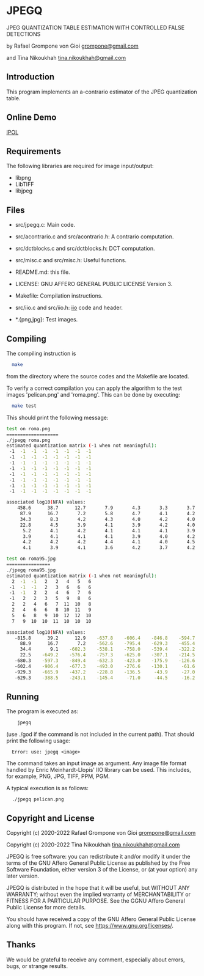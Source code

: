 JPEGQ
=====

JPEG QUANTIZATION TABLE ESTIMATION WITH CONTROLLED FALSE DETECTIONS

by Rafael Grompone von Gioi <grompone@gmail.com>

and Tina Nikoukhah <tina.nikoukhah@gmail.com>


Introduction
------------

This program implements an a-contrario estimator of the JPEG quantization table.


Online Demo
------------

[IPOL](https://ipolcore.ipol.im/demo/clientApp/demo.html?id=77777000052)


Requirements
------------

The following libraries are required for image input/output:

  - libpng
  - LibTIFF
  - libjpeg


Files
-----

- src/jpegq.c: Main code.

- src/acontrario.c and src/acontrario.h: A contrario computation.

- src/dctblocks.c and src/dctblocks.h: DCT computation.

- src/misc.c and src/misc.h: Useful functions.

- README.md: this file.

- LICENSE: GNU AFFERO GENERAL PUBLIC LICENSE Version 3.

- Makefile: Compilation instructions.

- src/iio.c and src/iio.h: [iio](https://github.com/mnhrdt/iio) code and header.

- *.{png,jpg}: Test images.


Compiling
---------

The compiling instruction is
```bash
  make
```
from the directory where the source codes and the Makefile are located.

To verify a correct compilation you can apply the algorithm to the test images
'pelican.png' and 'roma.png'. This can be done by executing:
```bash
  make test
```

This should print the following message:
```bash
test on roma.png
===================
./jpegq roma.png
estimated quantization matrix (-1 when not meaningful):
 -1  -1  -1  -1  -1  -1  -1  -1
 -1  -1  -1  -1  -1  -1  -1  -1
 -1  -1  -1  -1  -1  -1  -1  -1
 -1  -1  -1  -1  -1  -1  -1  -1
 -1  -1  -1  -1  -1  -1  -1  -1
 -1  -1  -1  -1  -1  -1  -1  -1
 -1  -1  -1  -1  -1  -1  -1  -1
 -1  -1  -1  -1  -1  -1  -1  -1

associated log10(NFA) values:
    458.6      38.7      12.7       7.9       4.3       3.3       3.7       3.6
     87.9      16.7       7.2       5.8       4.7       4.1       4.2       4.1
     34.3       8.3       4.2       4.3       4.0       4.2       4.0       4.2
     22.8       4.5       3.9       4.1       3.9       4.2       4.0       4.2
      5.2       4.1       4.2       4.1       4.1       4.1       3.9       4.2
      3.9       4.1       4.1       4.1       3.9       4.0       4.2       4.2
      4.2       4.2       4.2       4.4       4.1       4.0       4.5       4.7
      4.1       3.9       4.1       3.6       4.2       3.7       4.2       4.2

test on roma95.jpg
================
./jpegq roma95.jpg
estimated quantization matrix (-1 when not meaningful):
  2  -1  -1   2   2   4   5   6
 -1  -1  -1   2   3   6   6   6
 -1  -1   2   2   4   6   7   6
 -1   2   2   3   5   9   8   6
  2   2   4   6   7  11  10   8
  2   4   6   6   8  10  11   9
  5   6   8   9  10  12  12  10
  7   9  10  10  11  10  10  10

associated log10(NFA) values:
   -815.8      39.2      12.9    -637.8    -606.4    -846.8    -594.7    -401.8
     88.9      16.7       7.2    -562.6    -795.4    -629.3    -455.4    -303.4
     34.4       9.1    -602.3    -538.1    -758.0    -539.4    -322.2    -272.1
     22.5    -649.2    -576.4    -757.3    -625.0    -307.1    -214.5    -193.8
   -680.3    -597.3    -849.4    -632.3    -423.0    -175.9    -126.6     -96.2
   -602.4    -906.4    -677.3    -493.0    -276.6    -130.1     -61.6     -45.8
   -929.3    -665.9    -437.2    -228.8    -136.5     -43.9     -27.0     -24.2
   -629.3    -388.5    -243.1    -145.4     -71.0     -44.5     -16.2      -4.0
```

Running
-------

The program is executed as:
```bash
    jpegq
```

(use ./god if the command is not included in the current path).
That should print the following usage:

```
  Error: use: jpegq <image>
```

The command takes an input image as argument. Any image file format handled by
Enric Meinhardt-Llopis' IIO library can be used. This includes, for example,
PNG, JPG, TIFF, PPM, PGM.

A typical execution is as follows:
```
  ./jpegq pelican.png
```

Copyright and License
---------------------

Copyright (c) 2020-2022 Rafael Grompone von Gioi grompone@gmail.com

Copyright (c) 2020-2022 Tina Nikoukhah tina.nikoukhah@gmail.com

JPEGQ is free software: you can redistribute it and/or modify it under
the terms of the GNU Affero General Public License as published by the
Free Software Foundation, either version 3 of the License, or (at your
option) any later version.

JPEGQ is distributed in the hope that it will be useful, but WITHOUT
ANY WARRANTY; without even the implied warranty of MERCHANTABILITY or
FITNESS FOR A PARTICULAR PURPOSE. See the GGNU Affero General Public
License for more details.

You should have received a copy of the GNU Affero General Public
License along with this program. If not, see
https://www.gnu.org/licenses/.

Thanks
------

We would be grateful to receive any comment, especially about errors, bugs,
or strange results.
